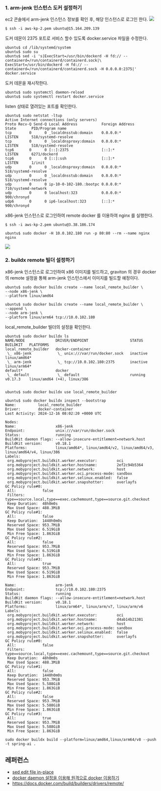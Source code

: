 ### 1. arm-jenk 인스턴스 도커 설정하기 ###

ec2 콘솔에서 arm-jenk 인스턴스 정보를 확인 후, 해당 인스턴스로 로그인 한다.
![](https://github.com/gnosia93/eks-grv-mig/blob/main/tutorial/images/ec2-4.png)
```
$ ssh -i aws-kp-2.pem ubuntu@15.164.209.139
```

도커 데몬이 2375 포트로 서비스 할수 있도록 docker.service 파일을 수정한다. 
```
ubuntu$ cd /lib/systemd/system
ubuntu$ sudo su
ubuntu$ sed -i 's|ExecStart=/usr/bin/dockerd -H fd:// --containerd=/run/containerd/containerd.sock|\
ExecStart=/usr/bin/dockerd -H fd:// --containerd=/run/containerd/containerd.sock -H 0.0.0.0:2375|' docker.service
```

도커 데몬을 재시작한다. 
```
ubuntu$ sudo systemctl daemon-reload
ubuntu$ sudo systemctl restart docker.service
```

listen 상태로 열려있는 포트를 확인한다. 
```
ubuntu$ sudo netstat -ltup
Active Internet connections (only servers)
Proto Recv-Q Send-Q Local Address           Foreign Address         State       PID/Program name
tcp        0      0 _localdnsstub:domain    0.0.0.0:*               LISTEN      518/systemd-resolve
tcp        0      0 _localdnsproxy:domain   0.0.0.0:*               LISTEN      518/systemd-resolve
tcp6       0      0 [::]:2375               [::]:*                  LISTEN      6271/dockerd
tcp6       0      0 [::]:ssh                [::]:*                  LISTEN      1/init
udp        0      0 _localdnsproxy:domain   0.0.0.0:*                           518/systemd-resolve
udp        0      0 _localdnsstub:domain    0.0.0.0:*                           518/systemd-resolve
udp        0      0 ip-10-0-102-180.:bootpc 0.0.0.0:*                           710/systemd-network
udp        0      0 localhost:323           0.0.0.0:*                           900/chronyd
udp6       0      0 ip6-localhost:323       [::]:*                              900/chronyd
```

x86-jenk 인스턴스로 로그인하여 remote docker 를 이용하여 nginx 를 실행한다. 
```
$ ssh -i aws-kp-2.pem ubuntu@3.38.186.174

ubuntu$ sudo docker -H 10.0.102.180 run -p 80:80 --rm --name nginx nginx
```
![](https://github.com/gnosia93/eks-grv-mig/blob/main/tutorial/images/docker-remote-1.png)


### 2. buildx remote 빌더 설정하기 ###

x86-jenk 인스턴스로 로그인하여 x86 이미지를 빌드하고, graviton 의 경우 docker의 remote 설정을 통해 arm-jenk 인스턴스에서 이미지를 빌드할 예정이다.   
```
ubuntu$ sudo docker buildx create --name local_remote_builder \
--node x86-jenk \
--platform linux/amd64

ubuntu$ sudo docker buildx create --name local_remote_builder \
--append \
--node arm-jenk \
--platform linux/arm64 tcp://10.0.102.180
```

local_remote_builder 빌더의 설정을 확인한다. 
```
ubuntu$ sudo docker buildx ls
NAME/NODE              DRIVER/ENDPOINT                   STATUS     BUILDKIT   PLATFORMS
local_remote_builder   docker-container
 \_ x86-jenk            \_ unix:///var/run/docker.sock   inactive              linux/amd64*
 \_ arm-jenk            \_ tcp://10.0.102.180:2375       inactive              linux/arm64*
default*               docker
 \_ default             \_ default                       running    v0.17.3    linux/amd64 (+4), linux/386


ubuntu$ sudo docker buildx use local_remote_builder

ubuntu$ sudo docker buildx inspect --bootstrap
Name:          local_remote_builder
Driver:        docker-container
Last Activity: 2024-12-16 08:02:20 +0000 UTC

Nodes:
Name:                  x86-jenk
Endpoint:              unix:///var/run/docker.sock
Status:                running
BuildKit daemon flags: --allow-insecure-entitlement=network.host
BuildKit version:      v0.18.1
Platforms:             linux/amd64*, linux/amd64/v2, linux/amd64/v3, linux/amd64/v4, linux/386
Labels:
 org.mobyproject.buildkit.worker.executor:         oci
 org.mobyproject.buildkit.worker.hostname:         2ef2c94b5364
 org.mobyproject.buildkit.worker.network:          host
 org.mobyproject.buildkit.worker.oci.process-mode: sandbox
 org.mobyproject.buildkit.worker.selinux.enabled:  false
 org.mobyproject.buildkit.worker.snapshotter:      overlayfs
GC Policy rule#0:
 All:            false
 Filters:        type==source.local,type==exec.cachemount,type==source.git.checkout
 Keep Duration:  48h0m0s
 Max Used Space: 488.3MiB
GC Policy rule#1:
 All:            false
 Keep Duration:  1440h0m0s
 Reserved Space: 953.7MiB
 Max Used Space: 6.519GiB
 Min Free Space: 1.863GiB
GC Policy rule#2:
 All:            false
 Reserved Space: 953.7MiB
 Max Used Space: 6.519GiB
 Min Free Space: 1.863GiB
GC Policy rule#3:
 All:            true
 Reserved Space: 953.7MiB
 Max Used Space: 6.519GiB
 Min Free Space: 1.863GiB

Name:                  arm-jenk
Endpoint:              tcp://10.0.102.180:2375
Status:                running
BuildKit daemon flags: --allow-insecure-entitlement=network.host
BuildKit version:      v0.18.1
Platforms:             linux/arm64*, linux/arm/v7, linux/arm/v6
Labels:
 org.mobyproject.buildkit.worker.executor:         oci
 org.mobyproject.buildkit.worker.hostname:         d4ab14b21381
 org.mobyproject.buildkit.worker.network:          host
 org.mobyproject.buildkit.worker.oci.process-mode: sandbox
 org.mobyproject.buildkit.worker.selinux.enabled:  false
 org.mobyproject.buildkit.worker.snapshotter:      overlayfs
GC Policy rule#0:
 All:            false
 Filters:        type==source.local,type==exec.cachemount,type==source.git.checkout
 Keep Duration:  48h0m0s
 Max Used Space: 488.3MiB
GC Policy rule#1:
 All:            false
 Keep Duration:  1440h0m0s
 Reserved Space: 953.7MiB
 Max Used Space: 5.588GiB
 Min Free Space: 1.863GiB
GC Policy rule#2:
 All:            false
 Reserved Space: 953.7MiB
 Max Used Space: 5.588GiB
 Min Free Space: 1.863GiB
GC Policy rule#3:
 All:            true
 Reserved Space: 953.7MiB
 Max Used Space: 5.588GiB
 Min Free Space: 1.863GiB
```

```
sudo docker buildx build --platform=linux/amd64,linux/arm64/v8 --push -t spring-ai .

```


## 레퍼런스 ##

* [sed edit file in-place](https://stackoverflow.com/questions/12696125/sed-edit-file-in-place)
* [docker daemon 설정을 이용해 원격으로 docker 이용하기](https://senticoding.tistory.com/94)
* https://docs.docker.com/build/builders/drivers/remote/
